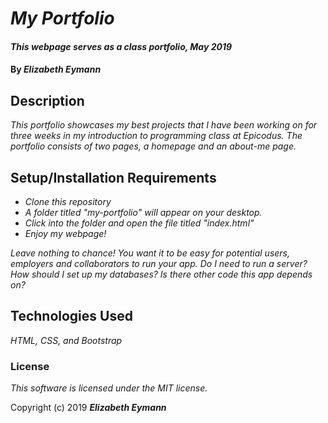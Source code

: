 # _My Portfolio_

#### _This webpage serves as a class portfolio, May 2019_

#### By _**Elizabeth Eymann**_

## Description

_This portfolio showcases my best projects that I have been working on for three weeks in my introduction to programming class at Epicodus. The portfolio consists of two pages, a homepage and an about-me page._

## Setup/Installation Requirements

* _Clone this repository_
* _A folder titled "my-portfolio" will appear on your desktop._
* _Click into the folder and open the file titled "index.html"_
* _Enjoy my webpage!_


_Leave nothing to chance! You want it to be easy for potential users, employers and collaborators to run your app. Do I need to run a server? How should I set up my databases? Is there other code this app depends on?_

## Technologies Used

_HTML, CSS, and Bootstrap_

### License

*This software is licensed under the MIT license.*

Copyright (c) 2019 **_Elizabeth Eymann_**